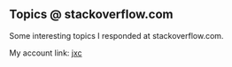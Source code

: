 ## Topics @ stackoverflow.com ##

Some interesting topics I responded at stackoverflow.com.

My account link: [jxc](https://stackoverflow.com/users/9510729/jxc?tab=profile)

